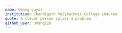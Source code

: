 ```yaml
---
name: Umang goyal
institution: Chandigarh Polytechnic College Ghauran
quote: A clever person solves a problem.
github_user: Umang228
---
```

